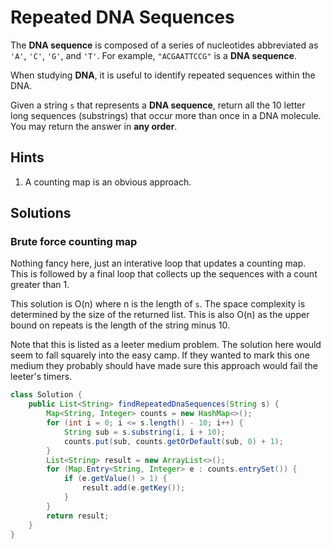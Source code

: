 # Repeated DNA Sequences

The **DNA sequence** is composed of a series of nucleotides abbreviated as `'A'`, `'C'`,
`'G'`, and `'T'`. For example, `"ACGAATTCCG"` is a **DNA sequence**.

When studying **DNA**, it is useful to identify repeated sequences within the DNA.

Given a string `s` that represents a **DNA sequence**, return all the 10 letter long sequences
(substrings) that occur more than once in a DNA molecule. You may return the answer in **any
order**.

## Hints

1. A counting map is an obvious approach.

## Solutions

### Brute force counting map

Nothing fancy here, just an interative loop that updates a counting map. This is followed by
a final loop that collects up the sequences with a count greater than 1.

This solution is O(n) where n is the length of `s`. The space complexity is determined by the
size of the returned list. This is also O(n) as the upper bound on repeats is the length of
the string minus 10.

Note that this is listed as a leeter medium problem. The solution here would seem to fall
squarely into the easy camp. If they wanted to mark this one medium they probably should
have made sure this approach would fail the leeter's timers.

```java
class Solution {
    public List<String> findRepeatedDnaSequences(String s) {
        Map<String, Integer> counts = new HashMap<>();
        for (int i = 0; i <= s.length() - 10; i++) {
            String sub = s.substring(i, i + 10);
            counts.put(sub, counts.getOrDefault(sub, 0) + 1);
        }
        List<String> result = new ArrayList<>();
        for (Map.Entry<String, Integer> e : counts.entrySet()) {
            if (e.getValue() > 1) {
                result.add(e.getKey());
            }
        }
        return result;
    }
}
```
